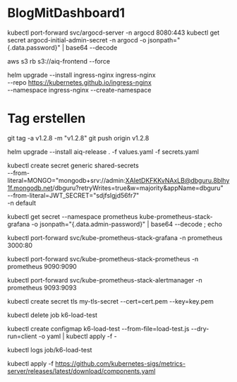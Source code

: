 # BlogMitDashboard1



kubectl port-forward svc/argocd-server -n argocd 8080:443
kubectl get secret argocd-initial-admin-secret -n argocd -o jsonpath="{.data.password}" | base64 --decode

aws s3 rb s3://aiq-frontend --force


helm upgrade --install ingress-nginx ingress-nginx \
  --repo https://kubernetes.github.io/ingress-nginx \
  --namespace ingress-nginx --create-namespace

  # Tag erstellen 
  git tag -a v1.2.8 -m "v1.2.8"
  git push origin v1.2.8


  helm upgrade --install aiq-release . -f values.yaml -f secrets.yaml



  kubectl create secret generic shared-secrets \
  --from-literal=MONGO="mongodb+srv://admin:XAIetDKFKKvNAxLB@dbguru.8blhy1f.mongodb.net/dbguru?retryWrites=true&w=majority&appName=dbguru" \
  --from-literal=JWT_SECRET="sdjfslgjd56fr7" \
  -n default


kubectl get secret --namespace prometheus kube-prometheus-stack-grafana -o jsonpath="{.data.admin-password}" | base64 --decode ; echo


kubectl port-forward svc/kube-prometheus-stack-grafana -n prometheus 3000:80

kubectl port-forward svc/kube-prometheus-stack-prometheus -n prometheus 9090:9090

kubectl port-forward svc/kube-prometheus-stack-alertmanager -n prometheus 9093:9093



kubectl create secret tls my-tls-secret --cert=cert.pem --key=key.pem

kubectl delete job k6-load-test

kubectl create configmap k6-load-test --from-file=load-test.js --dry-run=client -o yaml | kubectl apply -f -

kubectl logs job/k6-load-test

kubectl apply -f https://github.com/kubernetes-sigs/metrics-server/releases/latest/download/components.yaml
